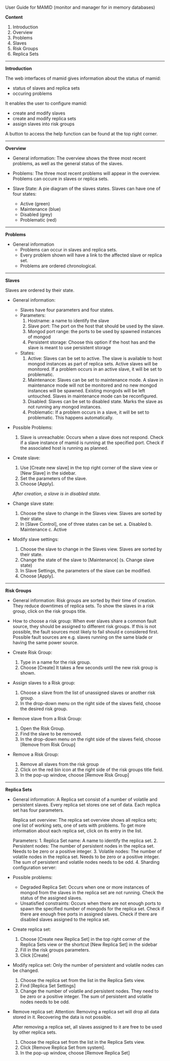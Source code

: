 User Guide for MAMID
(monitor and manager for in memory databases)



**Content**

1. Introduction
2. Overview
3. Problems
4. Slaves
5. Risk Groups
6. Replica Sets


---


**Introduction**

The web interfaces of mamid gives information about the status of mamid:
 - status of slaves and replica sets
 - occuring problems

It enables the user to configure mamid:
 - create and modify slaves
 - create and modify replica sets
 - assign slaves into risk groups

A button to access the help function can be found at the top right corner.
		
---

**Overview**

 - General information: The overview shows the three most recent problems, as well as the  general status of the slaves.

 - Problems:
        The three most recent problems will appear in the overview. Problems can occure in slaves or replica sets. 
         
 - Slave State:
        A pie diagram of the slaves states. Slaves can have one of four states: 
	- Active (green)
	- Maintenance (blue)
	- Disabled (grey)
	- Problematic (red)

---

**Problems**

- General information
    - Problems can occur in slaves and replica sets. 
    - Every problem shown will have a link to the affected slave or replica set.
    - Problems are ordered chronological.

---

**Slaves**

Slaves are ordered by their state.

 - General information:
    - Slaves have four parameters and four states.
    - Parameters:
       	 1. Hostname: a name to identify the slave
         2. Slave port: The port on the host that should be used by the slave.
         3. Mongod port range: the ports to be used by spawned instances of mongod
         4. Persistent storage: Choose this option if the host has and the slave is meant to use persistent storage
    - States:
        1. Active: 
        	Slaves can be set to active.
                The slave is available to host mongod instances as part of replica sets. Active slaves will be monitored. If a problem occurs in an active slave, it will be set to problematic.
        2. Maintenance: 
                Slaves can be set to maintenance mode.
                A slave in maintenance mode will not be monitored and no new mongod instances will be spawned. Existing mongods will be left untouched.
		Slaves in maintenance mode can be reconfigured.
        3. Disabled: 
                Slaves can be set to disabled state.
		Marks the slave as not running any mongod instances. 
        4. Problematic: 
                If a problem occurs in a slave, it will be set to problematic. This happens automatically.
 - Possible Problems:
    1. Slave is unreachable: Occurs when a slave does not respond. 
	   Check if a slave instance of mamid is running at the specified port.
	   Check if the associated host is running as planned.
 - Create slave:
    1. Use [Create new slave] in the top right corner of the slave view or [New Slave] in the sidebar.
    2. Set the parameters of the slave.
    3. Choose [Apply].
    
    *After creation, a slave is in disabled state.*
 
 - Change slave state:
    1. Choose the slave to change in the Slaves view. Slaves are sorted by their state.
    2. In [Slave Control], one of three states can be set.
        a. Disabled
        b. Maintenance
        c. Active

 - Modify slave settings:
    1. Choose the slave to change in the Slaves view. Slaves are sorted by their state.
    2. Change the state of the slave to [Maintenance] (s. Change slave state)
    3. In Slave Settings, the parameters of the slave can be modified.
    4. Choose [Apply].

---

**Risk Groups**

 - General information:
    Risk groups are sorted by their time of creation.
    They reduce downtimes of replica sets.
    To show the slaves in a risk group, click on the risk groups title.
 - How to choose a risk group: When ever slaves share a common fault source, they should be assigned to different risk groups. If this is not possible, the fault sources most likely to fail should e considered first. Possible fault sources are e.g. slaves running on the same blade or having the same power source. 
   
 - Create Risk Group:
    1. Type in a name for the risk group.
    2. Choose [Create]
    It takes a few seconds until the new risk group is shown.

 - Assign slaves to a Risk group:
    1. Choose a slave from the list of unassigned slaves or another risk group.
    2. In the drop-down menu on the right side of the slaves field, choose the desired risk group.

 - Remove slave from a Risk Group:
    1. Open the Risk Group.
    2. Find the slave to be removed.
    3. In the drop-down menu on the right side of the slaves field, choose [Remove from Risk Group]
 
 - Remove a Risk Group:
    1. Remove all slaves from the risk group
    2. Click on the red bin icon at the right side of the risk groups title field.
    3. In the pop-up window, choose [Remove Risk Group]

---

**Replica Sets**

 - General information:
    A Replica set consist of a number of volatile and persistent slaves. Every replica set stores one set of data.    Each replica set has four parameters.

    Replica set overview:
        The replica set overview shows all replica sets; one list of working sets, one of sets with problems.
        To get more information about each replica set, click on its entry in the list.

    Parameters:
        1. Replica Set name: A name to identify the replica set.
        2. Persistent nodes: The number of persistent nodes in the replica set.
        Needs to be zero or a positive integer.
        3. Volatile nodes: The number of volatile nodes in the replica set.
        Needs to be zero or a positive integer.
        The sum of persistent and volatile nodes needs to be odd.
        4. Sharding configuration server: 
       
 - Possible problems:
    - Degraded Replica Set: Occurs when one or more instances of mongod from the slaves in the replica set are not running.
    Check the status of the assigned slaves.
    - Unsatisfied constraints: Occurs when there are not enough ports to spawn the specified number of mongods for the replica set.
    Check if there are enough free ports in assigned slaves.
    Check if there are disabled slaves assigned to the replica set.
   
 - Create replica set:
    1. Choose [Create new Replica Set] in the top right corner of the Replica Sets view or the shortcut [New Replica Set] in the sidebar
    2. Fill in the risk groups parameters.
    3. Click [Create]
       
 - Modify replica set:
    Only the number of persistent and volatile nodes can be changed.

    1. Choose the replica set from the list in the Replica Sets view.
    2. Find [Replica Set Settings]
    3. Change the number of volatile and persistent nodes.
    They need to be zero or a positive integer.
    The sum of persistent and volatile nodes needs to be odd.
 
 - Remove replica set:
    Attention: Removing a replica set will drop all data stored in it.
    Recovering the data is not possible.
	   
    After removing a replica set, all slaves assigned to it are free to be used by other replica sets.

    1. Choose the replica set from the list in the Replica Sets view.
    2. Click [Remove Replica Set from system]. 
    3. In the pop-up window, choose [Remove Replica Set]

